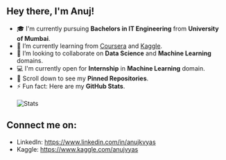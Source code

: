 ## Hey there, I'm Anuj!
- 🎓 I'm currently pursuing **Bachelors in IT Engineering** from **University of Mumbai**.
- 🌱 I’m currently learning from [Coursera](https://www.coursera.org/) and [Kaggle](https://www.kaggle.com/).
- 👯 I’m looking to collaborate on **Data Science** and **Machine Learning** domains.
- 💻 I'm currently open for **Internship** in **Machine Learning** domain.
- 📌 Scroll down to see my **Pinned Repositories**.
- ⚡ Fun fact: Here are my **GitHub Stats**.<br/><br/>
![Stats](https://github-readme-stats.vercel.app/api?username=anujvyas&show_icons=true)

## Connect me on:
- LinkedIn: https://www.linkedin.com/in/anujkvyas<br/>
- Kaggle: https://www.kaggle.com/anujvyas
